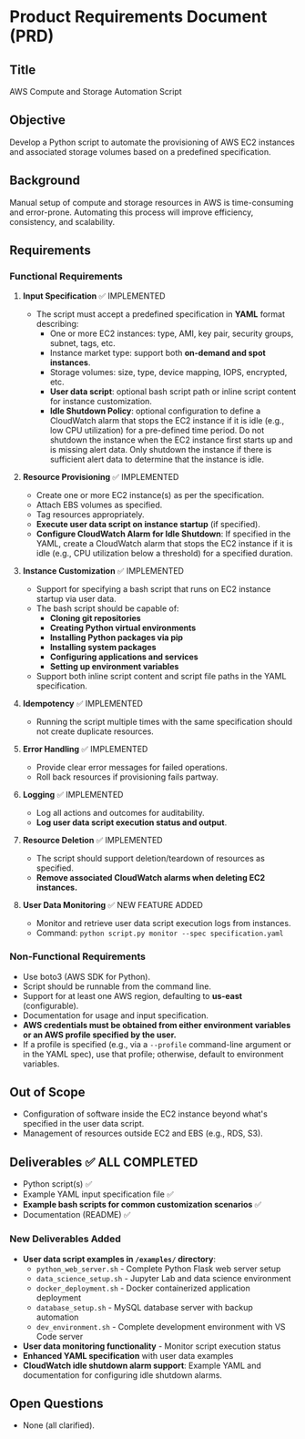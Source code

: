 # Product Requirements Document (PRD)
## Title
AWS Compute and Storage Automation Script

## Objective
Develop a Python script to automate the provisioning of AWS EC2 instances and associated storage volumes based on a predefined specification.

## Background
Manual setup of compute and storage resources in AWS is time-consuming and error-prone. Automating this process will improve efficiency, consistency, and scalability.

## Requirements

### Functional Requirements
1. **Input Specification** ✅ IMPLEMENTED
   - The script must accept a predefined specification in **YAML** format describing:
     - One or more EC2 instances: type, AMI, key pair, security groups, subnet, tags, etc.
     - Instance market type: support both **on-demand and spot instances**.
     - Storage volumes: size, type, device mapping, IOPS, encrypted, etc.
     - **User data script**: optional bash script path or inline script content for instance customization.
     - **Idle Shutdown Policy**: optional configuration to define a CloudWatch alarm that stops the EC2 instance if it is idle (e.g., low CPU utilization) for a pre-defined time period.  Do not shutdown the instance when the EC2 instance first starts up and is missing alert data.  Only shutdown the instance if there is sufficient alert data to determine that the instance is idle.

2. **Resource Provisioning** ✅ IMPLEMENTED
   - Create one or more EC2 instance(s) as per the specification.
   - Attach EBS volumes as specified.
   - Tag resources appropriately.
   - **Execute user data script on instance startup** (if specified).
   - **Configure CloudWatch Alarm for Idle Shutdown**: If specified in the YAML, create a CloudWatch alarm that stops the EC2 instance if it is idle (e.g., CPU utilization below a threshold) for a specified duration.

3. **Instance Customization** ✅ IMPLEMENTED
   - Support for specifying a bash script that runs on EC2 instance startup via user data.
   - The bash script should be capable of:
     - **Cloning git repositories**
     - **Creating Python virtual environments**
     - **Installing Python packages via pip**
     - **Installing system packages**
     - **Configuring applications and services**
     - **Setting up environment variables**
   - Support both inline script content and script file paths in the YAML specification.

4. **Idempotency** ✅ IMPLEMENTED
   - Running the script multiple times with the same specification should not create duplicate resources.

5. **Error Handling** ✅ IMPLEMENTED
   - Provide clear error messages for failed operations.
   - Roll back resources if provisioning fails partway.

6. **Logging** ✅ IMPLEMENTED
   - Log all actions and outcomes for auditability.
   - **Log user data script execution status and output**.

7. **Resource Deletion** ✅ IMPLEMENTED
   - The script should support deletion/teardown of resources as specified.
   - **Remove associated CloudWatch alarms when deleting EC2 instances.**

8. **User Data Monitoring** ✅ NEW FEATURE ADDED
   - Monitor and retrieve user data script execution logs from instances.
   - Command: `python script.py monitor --spec specification.yaml`

### Non-Functional Requirements
- Use boto3 (AWS SDK for Python).
- Script should be runnable from the command line.
- Support for at least one AWS region, defaulting to **us-east** (configurable).
- Documentation for usage and input specification.
- **AWS credentials must be obtained from either environment variables or an AWS profile specified by the user.**
- If a profile is specified (e.g., via a `--profile` command-line argument or in the YAML spec), use that profile; otherwise, default to environment variables.

## Out of Scope
- Configuration of software inside the EC2 instance beyond what's specified in the user data script.
- Management of resources outside EC2 and EBS (e.g., RDS, S3).

## Deliverables ✅ ALL COMPLETED
- Python script(s) ✅
- Example YAML input specification file ✅
- **Example bash scripts for common customization scenarios** ✅
- Documentation (README) ✅

### New Deliverables Added
- **User data script examples in `/examples/` directory**:
  - `python_web_server.sh` - Complete Python Flask web server setup
  - `data_science_setup.sh` - Jupyter Lab and data science environment
  - `docker_deployment.sh` - Docker containerized application deployment
  - `database_setup.sh` - MySQL database server with backup automation
  - `dev_environment.sh` - Complete development environment with VS Code server
- **User data monitoring functionality** - Monitor script execution status
- **Enhanced YAML specification** with user data examples
- **CloudWatch idle shutdown alarm support**: Example YAML and documentation for configuring idle shutdown alarms.

## Open Questions
- None (all clarified).

